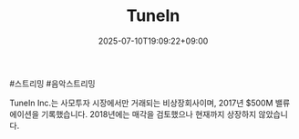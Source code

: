 ﻿---
title: "TuneIn"
date: 2025-07-10T19:09:22+09:00
lastmod: 2025-07-10T19:09:22+09:00
type: docs
sidebar:
  open: true
weight: 893
---
<div style="display:none">
  <meta property="article:published_time" content="2025-07-10T10:09:22Z" />
  <meta property="article:modified_time" content="2025-07-10T10:09:22Z" />
</div>
#스트리밍 #음악스트리밍 

TuneIn Inc.는 사모투자 시장에서만 거래되는 비상장회사이며, 2017년 $500M 밸류에이션을 기록했습니다. 2018년에는 매각을 검토했으나 현재까지 상장하지 않았습니다.
